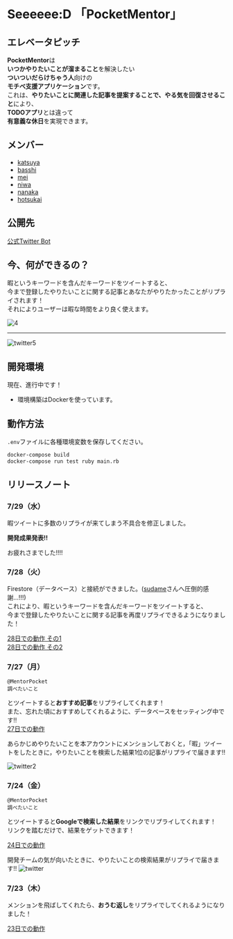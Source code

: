 # Seeeeee:D 「PocketMentor」

## エレベータピッチ

**PocketMentor**は  
**いつかやりたいことが溜まること**を解決したい  
**ついついだらけちゃう人**向けの  
**モチベ支援アプリケーション**です。  
これは、**やりたいことに関連した記事を提案することで、やる気を回復させること**により、  
**TODOアプリ**とは違って  
**有意義な休日**を実現できます。  

## メンバー

- [katsuya](https://github.com/KindMaple)
- [basshi](https://github.com/Kurorie)
- [mei](https://github.com/mei28)
- [niwa](https://github.com/yjunya)
- [nanaka](https://github.com/nanaka0012)
- [hotsukai](https://github.com/Hotsukai)

## 公開先

[公式Twitter Bot](https://twitter.com/MentorPocket)

## 今、何ができるの？

暇というキーワードを含んだキーワードをツイートすると、  
今まで登録したやりたいことに関する記事とあなたがやりたかったことがリプライされます！  
それによりユーザーは暇な時間をより良く使えます。

![4](https://user-images.githubusercontent.com/50493355/88658600-a66b0400-d10e-11ea-947b-70b6eafce628.png)

---

![twitter5](https://user-images.githubusercontent.com/50493355/88658595-a539d700-d10e-11ea-8b2f-8edf0de0873f.png)

## 開発環境

現在、進行中です！

- 環境構築はDockerを使っています。

## 動作方法

`.env`ファイルに各種環境変数を保存してください。

```bash
docker-compose build
docker-compose run test ruby main.rb
```

## リリースノート

### 7/29（水）

暇ツイートに多数のリプライが来てしまう不具合を修正しました。

**開発成果発表!!**

お疲れさまでした!!!!

### 7/28（火）

Firestore（データベース）と接続ができました。([sudame](https://github.com/sudame)さんへ圧倒的感謝...!!!)  
これにより、暇というキーワードを含んだキーワードをツイートすると、  
今まで登録したやりたいことに関する記事を再度リプライできるようになりました！

[28日での動作 その1](https://twitter.com/hotsu_create/status/1288048397069348865)  
[28日での動作 その2](https://twitter.com/hotsu_create/status/1288068251675590656)

### 7/27（月）

```Twitter
@MentorPocket
調べたいこと
```

とツイートすると**おすすめ記事**をリプライしてくれます！  
また、忘れた頃におすすめしてくれるように、データベースをセッティング中です!!  
[27日での動作](https://twitter.com/nanaka0012/status/1287656868546895872)

あらかじめやりたいことを本アカウントにメンションしておくと，「暇」ツイートをしたときに，やりたいことを検索した結果1位の記事がリプライで届きます!!

![twitter2](https://user-images.githubusercontent.com/50493355/88524283-1b1d4000-d034-11ea-9daa-aa8e6402ab6b.png)

### 7/24（金）

```Twitter
@MentorPocket
調べたいこと
```

とツイートすると**Googleで検索した結果**をリンクでリプライしてくれます！  
リンクを踏むだけで、結果をゲットできます！  

[24日での動作](https://twitter.com/hotsukai_mast/status/1286567105609863168)

開発チームの気が向いたときに、やりたいことの検索結果がリプライで届きます!!
![twitter](https://user-images.githubusercontent.com/50493355/88377808-ce8af800-cdda-11ea-8cf1-ec872f0c44e8.png)


### 7/23（木）

メンションを飛ばしてくれたら、**おうむ返し**をリプライでしてくれるようになりました！

[23日での動作](https://twitter.com/hotsukai_mast/status/1286479605306503168)
